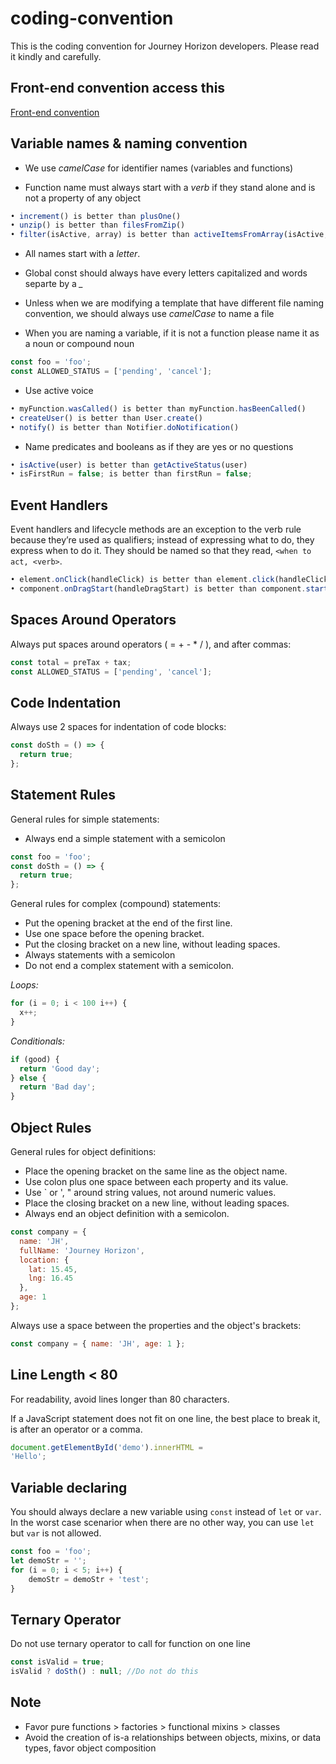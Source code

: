 # coding-convention
This is the coding convention for Journey Horizon developers. Please read it kindly and carefully.

## Front-end convention access this 
[Front-end convention](https://github.com/journeyhorizon/coding-convention/blob/master/Front-End-Convention)

## Variable names & naming convention

- We use *camelCase* for identifier names (variables and functions)

- Function name must always start with a *verb* if they stand alone and is not a property of any object

```js
• increment() is better than plusOne()
• unzip() is better than filesFromZip()
• filter(isActive, array) is better than activeItemsFromArray(isActive, array)
```

- All names start with a *letter*.

- Global const should always have every letters capitalized and words separte by a *_*

- Unless when we are modifying a template that have different file naming convention, we should always use *camelCase* to name a file

- When you are naming a variable, if it is not a function please name it as a noun or compound noun

```js
const foo = 'foo';
const ALLOWED_STATUS = ['pending', 'cancel'];
```

- Use active voice

```js
• myFunction.wasCalled() is better than myFunction.hasBeenCalled() 
• createUser() is better than User.create()
• notify() is better than Notifier.doNotification()
```

- Name predicates and booleans as if they are yes or no questions

```js
• isActive(user) is better than getActiveStatus(user)
• isFirstRun = false; is better than firstRun = false;
```

## Event Handlers

Event handlers and lifecycle methods are an exception to the verb rule because they’re used as qualifiers; instead of expressing what to do, they express when to do it. They should be named so that they read, `<when to act, <verb>`.

```js
• element.onClick(handleClick) is better than element.click(handleClick)
• component.onDragStart(handleDragStart) is better than component.startDrag(handleDragStart
```

## Spaces Around Operators

Always put spaces around operators ( = + - * / ), and after commas:

```js
const total = preTax + tax;
const ALLOWED_STATUS = ['pending', 'cancel'];
```
## Code Indentation

Always use 2 spaces for indentation of code blocks:

```js
const doSth = () => {
  return true;
};
```
## Statement Rules

General rules for simple statements:

- Always end a simple statement with a semicolon

```js
const foo = 'foo';
const doSth = () => {
  return true;
};
```

General rules for complex (compound) statements:

- Put the opening bracket at the end of the first line.
- Use one space before the opening bracket.
- Put the closing bracket on a new line, without leading spaces.
- Always statements with a semicolon
- Do not end a complex statement with a semicolon.

*Loops:*
```js
for (i = 0; i < 100 i++) {
  x++;
}
```
*Conditionals:*
```js
if (good) {
  return 'Good day';
} else {
  return 'Bad day';
}
```
## Object Rules

General rules for object definitions:

- Place the opening bracket on the same line as the object name.
- Use colon plus one space between each property and its value.
- Use \` or ', " around string values, not around numeric values.
- Place the closing bracket on a new line, without leading spaces.
- Always end an object definition with a semicolon.

```js
const company = {
  name: 'JH',
  fullName: 'Journey Horizon',
  location: {
    lat: 15.45,
    lng: 16.45
  },
  age: 1
};
```

Always use a space between the properties and the object's brackets:

```js
const company = { name: 'JH', age: 1 };
```

## Line Length < 80

For readability, avoid lines longer than 80 characters.

If a JavaScript statement does not fit on one line, the best place to break it, is after an operator or a comma.

```js
document.getElementById('demo').innerHTML =
'Hello';
```

## Variable declaring

You should always declare a new variable using `const` instead of `let` or `var`. In the worst case scenarior when there are no other way, you can use `let` but `var` is not allowed.

```js
const foo = 'foo';
let demoStr = '';
for (i = 0; i < 5; i++) {
    demoStr = demoStr + 'test';
}
```

## Ternary Operator

Do not use ternary operator to call for function on one line

```js
const isValid = true;
isValid ? doSth() : null; //Do not do this
```

## Note

- Favor pure functions > factories > functional mixins > classes
- Avoid the creation of is-a relationships between objects, mixins, or data types, favor object composition
